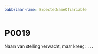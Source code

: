 ```yaml
---
babbelaar-name: ExpectedNameOfVariable
---
```

# P0019
Naam van stelling verwacht, maar kreeg: `...`
